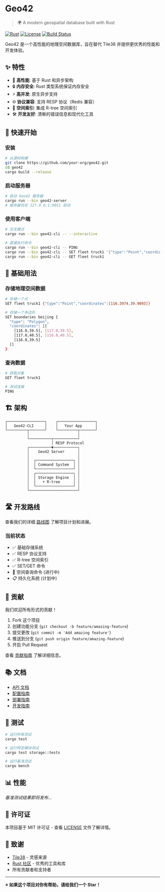 # Geo42

> 🌍 A modern geospatial database built with Rust

[![Rust](https://img.shields.io/badge/rust-1.70+-orange.svg)](https://www.rust-lang.org)
[![License](https://img.shields.io/badge/license-MIT-blue.svg)](LICENSE)
[![Build Status](https://img.shields.io/badge/build-passing-brightgreen.svg)]()

Geo42 是一个高性能的地理空间数据库，旨在替代 Tile38 并提供更优秀的性能和开发体验。

## ✨ 特性

- 🚀 **高性能**: 基于 Rust 和异步架构
- 🔒 **内存安全**: Rust 类型系统保证内存安全  
- ⚡ **高并发**: 原生异步支持
- 🌐 **协议兼容**: 支持 RESP 协议（Redis 兼容）
- 📍 **空间索引**: 集成 R-tree 空间索引
- 🛠️ **开发友好**: 清晰的错误信息和现代化工具

## 🚀 快速开始

### 安装

```bash
# 从源码构建
git clone https://github.com/your-org/geo42.git
cd geo42
cargo build --release
```

### 启动服务器

```bash
# 启动 Geo42 服务器
cargo run --bin geo42-server
# 服务器将在 127.0.0.1:9851 启动
```

### 使用客户端

```bash
# 交互模式
cargo run --bin geo42-cli -- --interactive

# 直接执行命令
cargo run --bin geo42-cli -- PING
cargo run --bin geo42-cli -- SET fleet truck1 '{"type":"Point","coordinates":[116.3,39.9]}'
cargo run --bin geo42-cli -- GET fleet truck1
```

## 📖 基础用法

### 存储地理空间数据

```bash
# 存储一个点
SET fleet truck1 {"type":"Point","coordinates":[116.3974,39.9093]}

# 存储一个多边形
SET boundaries beijing {
  "type": "Polygon",
  "coordinates": [[
    [116.0,39.5], [117.0,39.5], 
    [117.0,40.5], [116.0,40.5], 
    [116.0,39.5]
  ]]
}
```

### 查询数据

```bash
# 获取对象
GET fleet truck1

# 测试连接
PING
```

## 🏗️ 架构

```
┌─────────────────┐    ┌─────────────────┐
│   Geo42-CLI     │    │   Your App      │
└─────────┬───────┘    └─────────┬───────┘
          │                      │
          └──────────┬───────────┘
                     │ RESP Protocol
          ┌──────────▼───────────┐
          │    Geo42 Server      │
          │                      │
          │  ┌─────────────────┐ │
          │  │ Command System  │ │
          │  └─────────────────┘ │
          │  ┌─────────────────┐ │
          │  │ Storage Engine  │ │
          │  │   + R-tree      │ │
          │  └─────────────────┘ │
          └──────────────────────┘
```

## 🛣️ 开发路线

查看我们的详细 [路线图](ROADMAP.md) 了解项目计划和进展。

### 当前状态

- ✅ 基础存储系统
- ✅ RESP 协议支持  
- ✅ R-tree 空间索引
- ✅ SET/GET 命令
- 🚧 空间查询命令 (进行中)
- 📋 持久化系统 (计划中)

## 🤝 贡献

我们欢迎所有形式的贡献！

1. Fork 这个项目
2. 创建功能分支 (`git checkout -b feature/amazing-feature`)
3. 提交更改 (`git commit -m 'Add amazing feature'`)
4. 推送到分支 (`git push origin feature/amazing-feature`)
5. 开启 Pull Request

查看 [贡献指南](CONTRIBUTING.md) 了解详细信息。

## 📚 文档

- [API 文档](docs/api.md)
- [配置指南](docs/configuration.md)
- [部署指南](docs/deployment.md)
- [开发指南](docs/development.md)

## 🧪 测试

```bash
# 运行所有测试
cargo test

# 运行特定模块测试
cargo test storage::tests

# 运行基准测试
cargo bench
```

## 📊 性能

*基准测试结果即将发布...*

## 📄 许可证

本项目基于 MIT 许可证 - 查看 [LICENSE](LICENSE) 文件了解详情。

## 🙏 致谢

- [Tile38](https://tile38.com/) - 灵感来源
- [Rust 社区](https://www.rust-lang.org/community) - 优秀的工具和库
- 所有贡献者和支持者

---

**⭐ 如果这个项目对你有帮助，请给我们一个 Star！**
